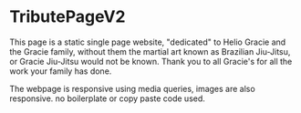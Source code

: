 # TributePageV2
This page is a static single page website, "dedicated" to Helio Gracie and the Gracie family, without them the martial art known as Brazilian Jiu-Jitsu,
 or Gracie Jiu-Jitsu would not be known. Thank you to all Gracie's for all the work your family has done.

The webpage is responsive using media queries, images are also responsive. no boilerplate or copy paste code used.
